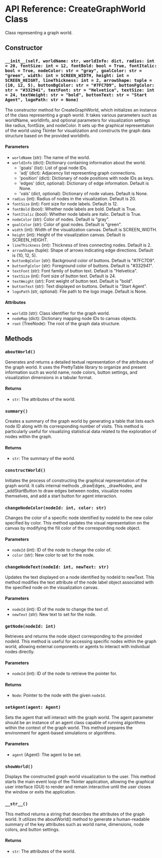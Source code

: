 # API Reference: CreateGraphWorld Class

Class representing a graph world.

## Constructor

### `__init__(self, worldName: str, worldInfo: dict, radius: int = 20, fontSize: int = 12, fontBold: bool = True, fontItalic: bool = True, nodeColor: str = "gray", goalColor: str = "green", width: int = SCREEN_WIDTH, height: int = SCREEN_HEIGHT, lineThickness: int = 2, arrowShape: tuple = (10, 12, 5), buttonBgColor: str = "#7FC7D9", buttonFgColor: str = "#332941", textFont: str = "Helvetica", textSize: int = 24, textWeight: str = "bold", buttonText: str = "Start Agent", logoPath: str = None)`

The constructor method for CreateGraphWorld, which initializes an instance of the class representing a graph world. It takes various parameters such as worldName, worldInfo, and optional parameters for visualization settings like radius, fontSize, and nodeColor. It sets up the graphical representation of the world using Tkinter for visualization and constructs the graph data structure based on the provided worldInfo.

#### Parameters

- `worldName` (str): The name of the world.
- `worldInfo` (dict): Dictionary containing information about the world.
  - 'goals' (list): List of goal node IDs.
  - 'adj' (dict): Adjacency list representing graph connections.
  - 'position' (dict): Dictionary of node positions with node IDs as keys.
  - 'edges' (dict, optional): Dictionary of edge information. Default is None.
  - 'vals' (dict, optional): Dictionary of node values. Default is None.
- `radius` (int): Radius of nodes in the visualization. Default is 20.
- `fontSize` (int): Font size for node labels. Default is 12.
- `fontBold` (bool): Whether node labels are bold. Default is True.
- `fontItalic` (bool): Whether node labels are italic. Default is True.
- `nodeColor` (str): Color of nodes. Default is "gray".
- `goalColor` (str): Color of goal nodes. Default is "green".
- `width` (int): Width of the visualization canvas. Default is SCREEN_WIDTH.
- `height` (int): Height of the visualization canvas. Default is SCREEN_HEIGHT.
- `lineThickness` (int): Thickness of lines connecting nodes. Default is 2.
- `arrowShape` (tuple): Shape of arrows indicating edge directions. Default is (10, 12, 5).
- `buttonBgColor` (str): Background color of buttons. Default is "#7FC7D9".
- `buttonFgColor` (str): Foreground color of buttons. Default is "#332941".
- `textFont` (str): Font family of button text. Default is "Helvetica".
- `textSize` (int): Font size of button text. Default is 24.
- `textWeight` (str): Font weight of button text. Default is "bold".
- `buttonText` (str): Text displayed on buttons. Default is "Start Agent".
- `logoPath` (str, optional): File path to the logo image. Default is None.

#### Attributes

- `worldID` (str): Class identifier for the graph world.
- `nodeMap` (dict): Dictionary mapping node IDs to canvas objects.
- `root` (TreeNode): The root of the graph data structure.

## Methods

### `aboutWorld()`

Generates and returns a detailed textual representation of the attributes of the graph world. It uses the PrettyTable library to organize and present information such as world name, node colors, button settings, and visualization dimensions in a tabular format.

#### Returns

- `str`: The attributes of the world.

### `summary()`

Creates a summary of the graph world by generating a table that lists each node ID along with its corresponding number of visits. This method is particularly useful for visualizing statistical data related to the exploration of nodes within the graph.

#### Returns

- `str`: The summary of the world.

### `constructWorld()`

Initiates the process of constructing the graphical representation of the graph world. It calls internal methods _drawEdges, _drawNodes, and _addStartButton to draw edges between nodes, visualize nodes themselves, and add a start button for agent interaction.

### `changeNodeColor(nodeId: int, color: str)`

Changes the color of a specific node identified by nodeId to the new color specified by color. This method updates the visual representation on the canvas by modifying the fill color of the corresponding node object.

#### Parameters

- `nodeId` (int): ID of the node to change the color of.
- `color` (str): New color to set for the node.

### `changeNodeText(nodeId: int, newText: str)`

Updates the text displayed on a node identified by nodeId to newText. This method modifies the text attribute of the node label object associated with the specified node on the visualization canvas.

#### Parameters

- `nodeId` (int): ID of the node to change the text of.
- `newText` (str): New text to set for the node.

### `getNode(nodeId: int)`

Retrieves and returns the node object corresponding to the provided nodeId. This method is useful for accessing specific nodes within the graph world, allowing external components or agents to interact with individual nodes directly.

#### Parameters

- `nodeId` (int): ID of the node to retrieve the pointer for.

#### Returns

- `Node`: Pointer to the node with the given `nodeId`.

### `setAgent(agent: Agent)`

Sets the agent that will interact with the graph world. The agent parameter should be an instance of an agent class capable of running algorithms within the context of the graph world. This method prepares the environment for agent-based simulations or algorithms.

#### Parameters

- `agent` (Agent): The agent to be set.

### `showWorld()`

Displays the constructed graph world visualization to the user. This method starts the main event loop of the Tkinter application, allowing the graphical user interface (GUI) to render and remain interactive until the user closes the window or exits the application.

### `__str__()`

This method returns a string that describes the attributes of the graph world. It utilizes the aboutWorld() method to generate a human-readable summary of the key attributes such as world name, dimensions, node colors, and button settings.

#### Returns

- `str`: The attributes of the world.
